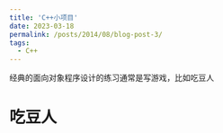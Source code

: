 ```yaml
---
title: 'C++小项目'
date: 2023-03-18
permalink: /posts/2014/08/blog-post-3/
tags:
  - C++
---
```


经典的面向对象程序设计的练习通常是写游戏，比如吃豆人

吃豆人
======


